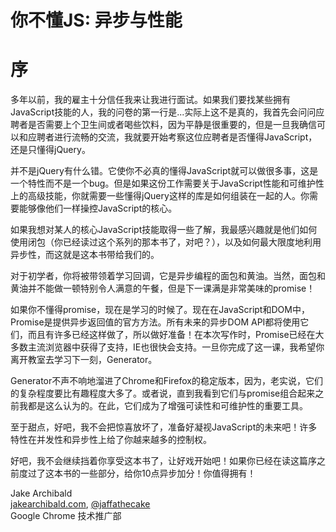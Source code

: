 # 你不懂JS: 异步与性能
# 序

多年以前，我的雇主十分信任我来让我进行面试。如果我们要找某些拥有JavaScript技能的人，我的问卷的第一行是...实际上这不是真的，我首先会问问应聘者是否需要上个卫生间或者喝些饮料，因为平静是很重要的，但是一旦我确信可以和应聘者进行流畅的交流，我就要开始考察这位应聘者是否懂得JavaScript，还是只懂得jQuery。

并不是jQuery有什么错。它使你不必真的懂得JavaScript就可以做很多事，这是一个特性而不是一个bug。但是如果这份工作需要关于JavaScript性能和可维护性上的高级技能，你就需要一些懂得jQuery这样的库是如何组装在一起的人。你需要能够像他们一样操控JavaScript的核心。

如果我想对某人的核心JavaScript技能取得一些了解，我最感兴趣就是他们如何使用闭包（你已经读过这个系列的那本书了，对吧？），以及如何最大限度地利用异步性，而这就是这本书带给我们的。

对于初学者，你将被带领着学习回调，它是异步编程的面包和黄油。当然，面包和黄油并不能做一顿特别令人满意的午餐，但是下一课满是非常美味的promise！

如果你不懂得promise，现在是学习的时候了。现在在JavaScript和DOM中，Promise是提供异步返回值的官方方法。所有未来的异步DOM API都将使用它们，而且有许多已经这样做了，所以做好准备！在本次写作时，Promise已经在大多数主流浏览器中获得了支持，IE也很快会支持。一旦你完成了这一课，我希望你离开教室去学习下一刻，Generator。

Generator不声不响地溜进了Chrome和Firefox的稳定版本，因为，老实说，它们的复杂程度要比有趣程度大多了。或者说，直到我看到它们与promise组合起来之前我都是这么认为的。在此，它们成为了增强可读性和可维护性的重要工具。

至于甜点，好吧，我不会把惊喜放坏了，准备好凝视JavaScript的未来吧！许多特性在并发性和异步性上给了你越来越多的控制权。

好吧，我不会继续挡着你享受这本书了，让好戏开始吧！如果你已经在读这篇序之前度过了这本书的一些部分，给你10点异步加分！你值得拥有！

Jake Archibald<br>
[jakearchibald.com](http://jakearchibald.com), [@jaffathecake](http://twitter.com/jaffathecake)<br>
Google Chrome 技术推广部

